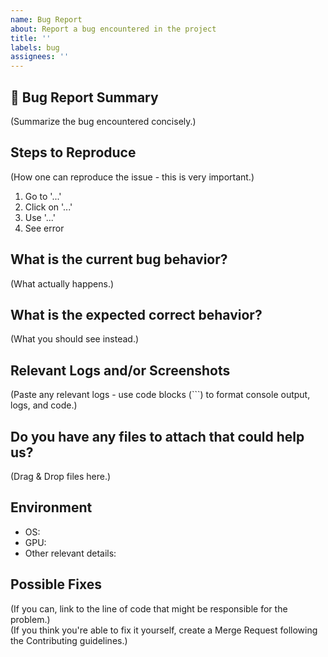 ```yaml
---
name: Bug Report
about: Report a bug encountered in the project
title: ''
labels: bug
assignees: ''
---
```


## 🐛 Bug Report Summary

(Summarize the bug encountered concisely.)

## Steps to Reproduce

(How one can reproduce the issue - this is very important.)

1. Go to '...'
2. Click on '...'
3. Use '...'
4. See error

## What is the current bug behavior?

(What actually happens.)

## What is the expected correct behavior?

(What you should see instead.)

## Relevant Logs and/or Screenshots

(Paste any relevant logs - use code blocks (```) to format console output, logs, and code.)

## Do you have any files to attach that could help us?

(Drag & Drop files here.)

## Environment

- OS:
- GPU:
- Other relevant details:

## Possible Fixes

(If you can, link to the line of code that might be responsible for the problem.)  
(If you think you're able to fix it yourself, create a Merge Request following the Contributing guidelines.)

